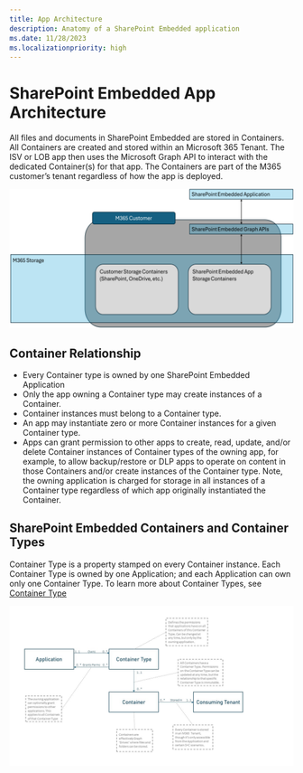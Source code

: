 ```yaml
---
title: App Architecture
description: Anatomy of a SharePoint Embedded application
ms.date: 11/28/2023
ms.localizationpriority: high
---
```


# SharePoint Embedded App Architecture

All files and documents in SharePoint Embedded are stored in Containers. All Containers are created and stored within an Microsoft 365 Tenant. The ISV or LOB app then uses the Microsoft Graph API to interact with the dedicated Container(s) for that app. The Containers are part of the M365 customer’s tenant regardless of how the app is deployed.

![SharePoint Embedded Capabilities](../../images/architecture-overview.png)

## Container Relationship

- Every Container type is owned by one SharePoint Embedded Application
- Only the app owning a Container type may create instances of a Container.
- Container instances must belong to a Container type.
- An app may instantiate zero or more Container instances for a given Container type.
- Apps can grant permission to other apps to create, read, update, and/or delete Container instances of Container types of the owning app, for example, to allow backup/restore or DLP apps to operate on content in those Containers and/or create instances of the Container type. Note, the owning application is charged for storage in all instances of a Container type regardless of which app originally instantiated the Container.

## SharePoint Embedded Containers and Container Types

Container Type is a property stamped on every Container instance. Each Container Type is owned by one Application; and each Application can own only one Container Type. To learn more about Container Types, see [Container Type](./containertypes.md)

![SharePoint Embedded Flow](../../images/app-flow7.jpg)

